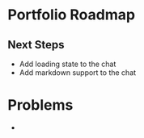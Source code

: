 # Portfolio Roadmap

## Next Steps

- Add loading state to the chat
- Add markdown support to the chat

# Problems

-
